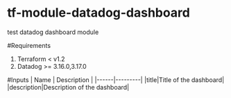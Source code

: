 # tf-module-datadog-dashboard
test datadog dashboard module

#Requirements
1. Terraform < v1.2
2. Datadog >= 3.16.0,3.17.0


#Inputs 
| Name | Description |
|------|---------|
|title|Title of the dashboard|
|description|Description of the dashboard|
